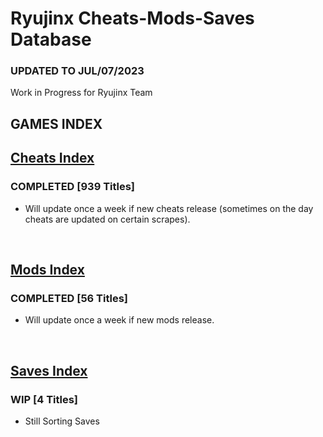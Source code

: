 # Ryujinx Cheats-Mods-Saves Database

### UPDATED TO JUL/07/2023

Work in Progress for Ryujinx Team


## GAMES INDEX

## [Cheats Index](Cheats.md)
### COMPLETED [939 Titles]
- Will update once a week if new cheats release (sometimes on the day cheats are updated on certain scrapes).
</br>

## [Mods Index](Mods.md)
### COMPLETED [56 Titles]
- Will update once a week if new mods release.
</br>

## [Saves Index](Saves.md)
### WIP [4 Titles] 
- Still Sorting Saves
